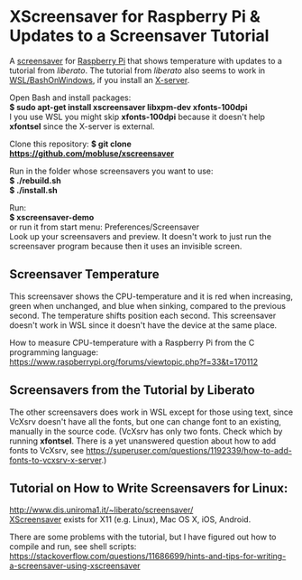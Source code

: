 # XScreensaver for Raspberry Pi & Updates to a Screensaver Tutorial
A [screensaver](https://en.wikipedia.org/wiki/Screensaver) for [Raspberry Pi](https://en.wikipedia.org/wiki/Raspberry_Pi)
that shows temperature with updates to a tutorial from *liberato*. The tutorial from *liberato* also seems to work in
[WSL/BashOnWindows](https://en.wikipedia.org/wiki/Windows_Subsystem_for_Linux), if you install an
[X-server](https://sourceforge.net/projects/vcxsrv/).

Open Bash and install packages:  
**$ sudo apt-get install xscreensaver libxpm-dev xfonts-100dpi**  
I you use WSL you might skip **xfonts-100dpi** because it doesn't help **xfontsel** since the X-server is external.

Clone this repository:
**$ git clone https://github.com/mobluse/xscreensaver**

Run in the folder whose screensavers you want to use:  
**$ ./rebuild.sh**  
**$ ./install.sh**

Run:  
**$ xscreensaver-demo**  
or run it from start menu: Preferences/Screensaver  
Look up your screensavers and preview. It doesn't work to just run the screensaver program because then it uses an 
invisible screen.

## Screensaver Temperature
This screensaver shows the CPU-temperature and it is red when increasing, green when unchanged, and blue when sinking, compared to 
the previous second. The temperature shifts position each second. This screensaver doesn't work in WSL since it doesn't have the 
device at the same place. 

How to measure CPU-temperature with a Raspberry Pi from the C programming language:  
https://www.raspberrypi.org/forums/viewtopic.php?f=33&t=170112

## Screensavers from the Tutorial by Liberato
The other screensavers does work in WSL except for those using text, since VcXsrv doesn't have all the fonts,
but one can change font to an existing, manually in the source code.
(VcXsrv has only two fonts. Check which by running **xfontsel**.
There is a yet unanswered question about how to add fonts to VcXsrv,
see https://superuser.com/questions/1192339/how-to-add-fonts-to-vcxsrv-x-server.)

## Tutorial on How to Write Screensavers for Linux:  
http://www.dis.uniroma1.it/~liberato/screensaver/  
[XScreensaver](https://www.jwz.org/xscreensaver/) exists for X11 (e.g. Linux), Mac OS X, iOS, Android.

There are some problems with the tutorial, but I have figured out how to compile and run, see shell scripts:  
https://stackoverflow.com/questions/11686699/hints-and-tips-for-writing-a-screensaver-using-xscreensaver
